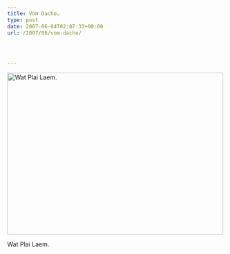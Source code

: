 ```yaml
---
title: Vom Dache…
type: post
date: 2007-06-04T02:07:33+00:00
url: /2007/06/vom-dache/




---
```

<div class="flickr">
  <a href="http://flickr.com/photos/schreibblogade/529492838/"><img src="//farm2.static.flickr.com/1185/529492838_0dd7ae2cdd.jpg" width="500" height="375" alt="Wat Plai Laem." /></a></p>

  <p>
    Wat Plai Laem.
  </p>
</div>
